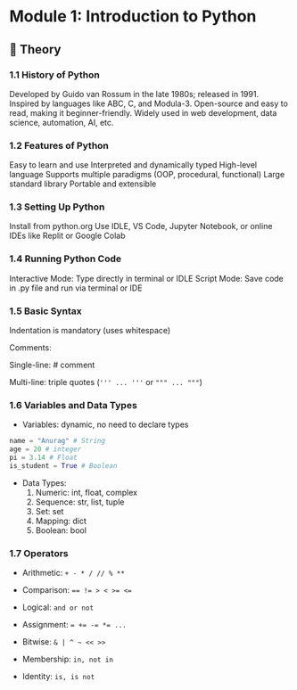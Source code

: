 # Module 1: Introduction to Python

## 🔹 Theory

### 1.1 History of Python

Developed by Guido van Rossum in the late 1980s; released in 1991.
Inspired by languages like ABC, C, and Modula-3.
Open-source and easy to read, making it beginner-friendly.
Widely used in web development, data science, automation, AI, etc.

### 1.2 Features of Python

Easy to learn and use
Interpreted and dynamically typed
High-level language
Supports multiple paradigms (OOP, procedural, functional)
Large standard library
Portable and extensible

### 1.3 Setting Up Python

Install from python.org
Use IDLE, VS Code, Jupyter Notebook, or online IDEs like Replit or Google Colab

### 1.4 Running Python Code

Interactive Mode: Type directly in terminal or IDLE
Script Mode: Save code in .py file and run via terminal or IDE

### 1.5 Basic Syntax

Indentation is mandatory (uses whitespace)

Comments:

Single-line: # comment

Multi-line: triple quotes (`''' ... '''` or `""" ... """`)

### 1.6 Variables and Data Types

- Variables: dynamic, no need to declare types

```python
name = "Anurag" # String
age = 20 # integer
pi = 3.14 # Float
is_student = True # Boolean
```

- Data Types:
    1. Numeric: int, float, complex
    2. Sequence: str, list, tuple
    3. Set: set
    4. Mapping: dict
    5. Boolean: bool

### 1.7 Operators

- Arithmetic: `+ - * / // % **`

- Comparison: `== != > < >= <=`

- Logical: `and or not`

- Assignment: `= += -= *= ...`

- Bitwise: `& | ^ ~ << >>`

- Membership: `in, not in`

- Identity: `is, is not`

